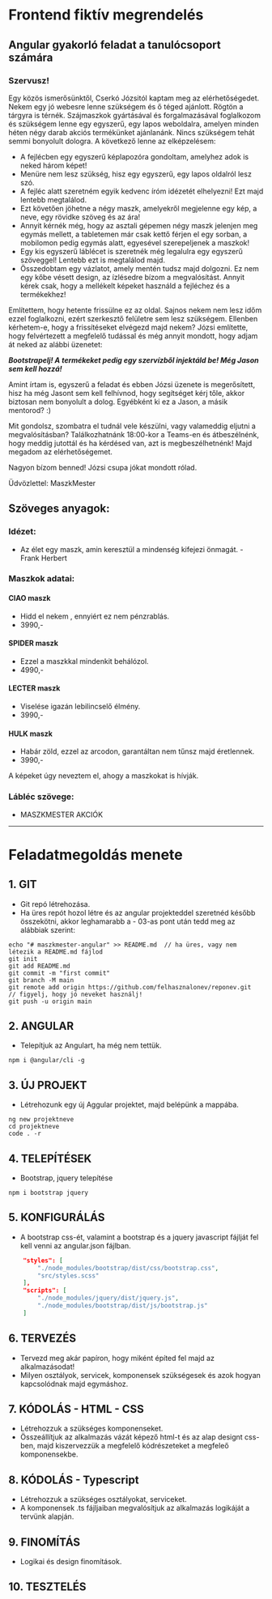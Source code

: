 # Frontend fiktív megrendelés
## Angular gyakorló feladat a tanulócsoport számára

### Szervusz!
Egy közös ismerősünktől, Cserkó Józsitól kaptam meg az elérhetőségedet. Nekem egy jó webesre lenne szükségem és ő téged ajánlott.
Rögtön a tárgyra is térnék. Szájmaszkok gyártásával és forgalmazásával foglalkozom és szükségem lenne egy egyszerű, egy lapos weboldalra, amelyen minden héten négy darab akciós termékünket ajánlanánk.
Nincs szükségem tehát semmi bonyolult dologra. A következő lenne az elképzelésem:

- A fejlécben egy egyszerű képlapozóra gondoltam, amelyhez adok is neked három képet!
- Menüre nem lesz szükség, hisz egy egyszerű, egy lapos oldalról lesz szó.
- A fejléc alatt szeretném egyik kedvenc íróm idézetét elhelyezni! Ezt majd lentebb megtalálod.
- Ezt követően jöhetne a négy maszk, amelyekről megjelenne egy kép, a neve, egy rövidke szöveg és az ára!
- Annyit kérnék még, hogy az asztali gépemen négy maszk jelenjen meg egymás mellett, a tabletemen már csak kettő férjen el egy sorban, a mobilomon pedig egymás alatt, egyesével szerepeljenek a maszkok!
- Egy kis egyszerű láblécet is szeretnék még legalulra egy egyszerű szöveggel! Lentebb ezt is megtalálod majd.
- Összedobtam egy vázlatot, amely mentén tudsz majd dolgozni. Ez nem egy kőbe vésett design, az ízlésedre bízom a megvalósítást. Annyit kérek csak, hogy a mellékelt képeket használd a fejléchez és a termékekhez!

Említettem, hogy hetente frissülne ez az oldal. Sajnos nekem nem lesz időm ezzel foglalkozni, ezért szerkesztő felületre sem lesz szükségem. Ellenben kérhetem-e, hogy a frissítéseket elvégezd majd nekem?
Józsi említette, hogy felvértezett a megfelelő tudással és még annyit mondott, hogy adjam át neked az alábbi üzenetet:

***Bootstrapelj! A termékeket pedig egy szervízből injektáld be! Még Jason sem kell hozzá!***

Amint írtam is, egyszerű a feladat és ebben Józsi üzenete is megerősített, hisz ha még Jasont sem kell felhívnod, hogy segítséget kérj tőle, akkor biztosan nem bonyolult a dolog. Egyébként ki ez a Jason, a másik mentorod? :)

Mit gondolsz, szombatra el tudnál vele készülni, vagy valameddig eljutni a megvalósításban?
Találkozhatnánk 18:00-kor a Teams-en és átbeszélnénk, hogy meddig jutottál és ha kérdésed van, azt is megbeszélhetnénk!
Majd megadom az elérhetőségemet.

Nagyon bízom benned! Józsi csupa jókat mondott rólad.

Üdvözlettel: MaszkMester


## Szöveges anyagok:

### Idézet:
- Az élet egy maszk, amin keresztül a mindenség kifejezi önmagát. - Frank Herbert

### Maszkok adatai:

#### CIAO maszk
- Hidd el nekem , ennyiért ez nem pénzrablás.
- 3990,-

#### SPIDER maszk
- Ezzel a maszkkal mindenkit behálózol.
- 4990,-

#### LECTER maszk
- Viselése igazán lebilincselő élmény.
- 3990,-

#### HULK maszk
- Habár zöld, ezzel az arcodon, garantáltan nem tűnsz majd éretlennek.
- 3990,-

A képeket úgy neveztem el, ahogy a maszkokat is hívják.

### Lábléc szövege:
- MASZKMESTER AKCIÓK

____________________________________________________

# Feladatmegoldás menete

## 1. GIT
- Git repó létrehozása.
- Ha üres repót hozol létre és az angular projekteddel szeretnéd később összekötni, akkor leghamarabb a - 03-as pont után tedd meg az alábbiak szerint:
```terminal
echo "# maszkmester-angular" >> README.md  // ha üres, vagy nem létezik a README.md fájlod
git init
git add README.md
git commit -m "first commit"
git branch -M main
git remote add origin https://github.com/felhasznalonev/reponev.git  // figyelj, hogy jó neveket használj!
git push -u origin main
```

## 2. ANGULAR
- Telepítjuk az Angulart, ha még nem tettük.
```terminal
npm i @angular/cli -g 
```

## 3. ÚJ PROJEKT
- Létrehozunk egy új Aggular projektet, majd belépünk a mappába.
```terminal
ng new projektneve
cd projektneve
code . -r
```

## 4. TELEPÍTÉSEK
- Bootstrap, jquery telepítése
```terminal
npm i bootstrap jquery
```

## 5. KONFIGURÁLÁS
- A bootstrap css-ét, valamint a bootstrap és a jquery javascript fájlját fel kell venni az angular.json fájlban.
```json
    "styles": [
        "./node_modules/bootstrap/dist/css/bootstrap.css", 
        "src/styles.scss"
    ],
    "scripts": [
        "./node_modules/jquery/dist/jquery.js", 
        "./node_modules/bootstrap/dist/js/bootstrap.js"
    ]
```

## 6. TERVEZÉS
- Tervezd meg akár papíron, hogy miként építed fel majd az alkalmazásodat!
- Milyen osztályok, servicek, komponensek szükségesek és azok hogyan kapcsolódnak majd egymáshoz.

## 7. KÓDOLÁS - HTML - CSS
- Létrehozzuk a szükséges komponenseket.
- Összeállítjuk az alkalmazás vázát képező html-t és az alap designt css-ben, majd kiszervezzük a megfelelő kódrészeteket a megfeleő komponensekbe.

## 8. KÓDOLÁS - Typescript
- Létrehozzuk a szükséges osztályokat, serviceket.
- A komponensek .ts fájljaiban megvalósítjuk az alkalmazás logikáját a tervünk alapján.

## 9. FINOMÍTÁS
- Logikai és design finomítások.
    
## 10. TESZTELÉS
